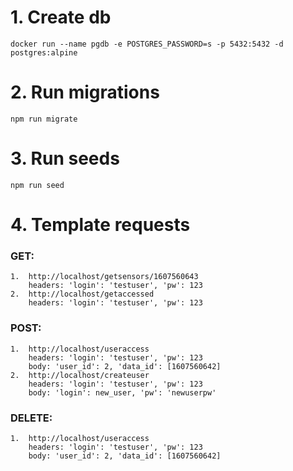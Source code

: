 # 1. Create db 
    docker run --name pgdb -e POSTGRES_PASSWORD=s -p 5432:5432 -d postgres:alpine 

# 2. Run migrations 
    npm run migrate

# 3. Run seeds
    npm run seed

# 4. Template requests
###  GET:
    1.  http://localhost/getsensors/1607560643
        headers: 'login': 'testuser', 'pw': 123
    2.  http://localhost/getaccessed
        headers: 'login': 'testuser', 'pw': 123
### POST:
    1.  http://localhost/useraccess
        headers: 'login': 'testuser', 'pw': 123
        body: 'user_id': 2, 'data_id': [1607560642]
    2.  http://localhost/createuser
        headers: 'login': 'testuser', 'pw': 123
        body: 'login': new_user, 'pw': 'newuserpw'
### DELETE:
    1.  http://localhost/useraccess
        headers: 'login': 'testuser', 'pw': 123
        body: 'user_id': 2, 'data_id': [1607560642]